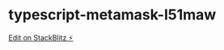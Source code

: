 # typescript-metamask-l51maw

[Edit on StackBlitz ⚡️](https://stackblitz.com/edit/typescript-metamask-l51maw)